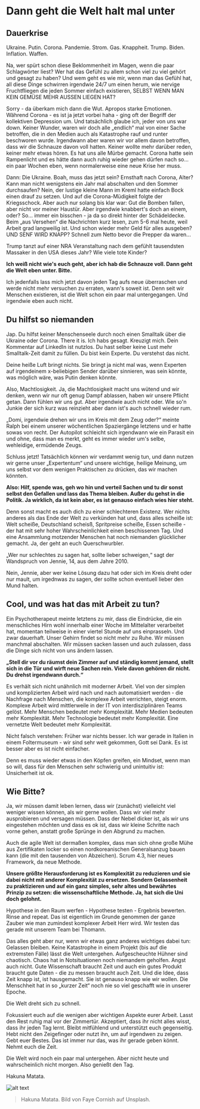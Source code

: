 # Dann geht die Welt halt mal unter

## Dauerkrise

Ukraine. Putin. Corona. Pandemie. Strom. Gas.
Knappheit. Trump. Biden. Inflation. Waffen.

Na, wer spürt schon diese Beklommenheit im Magen, wenn die paar Schlagwörter liest? 
Wer hat das Gefühl zu allem schon viel zu viel gehört und gesagt zu haben? 
Und wem geht es wie mir, wenn man das Gefühl hat, all diese Dinge schwirren irgendwie 24/7 um einen herum, wie nervige 
Fruchtfliegen die jeden Sommer einfach existieren, SELBST WENN MAN KEIN GEMÜSE MEHR AUSSEN LIEGEN HAT?

Sorry - da überkam mich dann die Wut. Apropos starke Emotionen. 
Während Corona - es ist ja jetzt vorbei haha - ging oft der Begriff der kollektiven Depression um. 
Und tatsächlich glaube ich, jeder von uns war down. 
Keiner Wunder, waren wir doch alle „endlich“ mal von einer Sache betroffen, die in den Medien auch als Katastrophe rauf und runter beschworen wurde. 
Irgendwann aber waren wir vor allem davon betroffen, dass wir die Schnauze davon voll hatten. 
Keiner wollte mehr darüber reden, keiner mehr etwas hören. Es hat uns alle Mürbe gemacht. 
Corona hatte sein Rampenlicht und es hätte dann auch ruhig wieder gehen dürfen nach so... 
ein paar Wochen eben, wenn normalerweise eine neue Krise her muss.

Dann: Die Ukraine. Boah, muss das jetzt sein? 
Ernsthaft nach Corona, Alter? Kann man nicht wenigstens ein Jahr mal abschalten und den Sommer durchsaufen? 
Nein, der lustige kleine Mann im Kreml hatte einfach Bock einen drauf zu setzen. 
Und auf die Corona-Müdigkeit folgte der Kriegsschock. Aber auch nur solang bis klar war: Gut die Bomben fallen, aber nicht vor meiner Haustür. 
Aber irgendwie knabbert's doch an einem, oder? 
So... immer ein bisschen - ja da so direkt hinter der Schädeldecke. Beim „aus Versehen“ die Nachrichten kurz lesen, zum 5-6 mal heute, weil Arbeit grad langweilig ist. 
Und schon wieder mehr Geld für alles ausgeben? UND SENF WIRD KNAPP? Schnell zum Netto bevor die Prepper da waren...

Trump tanzt auf einer NRA Veranstaltung nach dem gefühlt tausendsten Massaker in den USA dieses Jahr? Wie viele tote Kinder?

**Ich weiß nicht wie's euch geht, aber ich hab die Schnauze voll. Dann geht die Welt eben unter. Bitte.**

Ich jedenfalls lass mich jetzt davon jeden Tag aufs neue überraschen und werde nicht mehr versuchen zu erraten, wann's soweit ist. 
Denn seit wir Menschen existieren, ist die Welt schon ein paar mal untergegangen. Und irgendwie eben auch nicht.

## Du hilfst so niemanden

Jap. Du hilfst keiner Menschenseele durch noch einen Smalltalk über die Ukraine oder Corona. 
There it is. Ich habs gesagt. Kreuzigt mich. Dein Kommentar auf LinkedIn ist nutzlos. 
Du hast selber keine Lust mehr Smalltalk-Zeit damit zu füllen. Du bist kein Experte. Du verstehst das nicht.

Deine heiße Luft bringt nichts. Sie bringt ja nicht mal was, wenn Experten auf irgendeinem x-beliebigen Sender darüber sinnieren, was sein könnte, was möglich wäre, was Putin denken könnte.

Also, Machtlosigkeit. Ja, die Machtlosigkeit macht uns wütend und wir denken, wenn wir nur oft genug Dampf ablassen, haben wir unsere Pflicht getan. 
Dann fühlen wir uns gut. Aber irgendwie auch nicht oder. Wie so'n Junkie der sich kurz was reinzieht aber dann ist's auch schnell wieder rum.

„Domi, irgendwie drehen wir uns im Kreis mit dem Zeug oder?“ 
meinte Ralph bei einem unserer wöchentlichen Spaziergänge letztens und er hatte sowas von recht. 
Der Autopilot schleicht sich irgendwann wie ein Parasit ein und ohne, dass man es merkt, geht es immer wieder um's selbe, wehleidige, ermüdende Zeugs.

Schluss jetzt! Tatsächlich können wir verdammt wenig tun, und dann nutzen wir gerne unser „Expertentum“ und unsere wichtige, heilige Meinung, um uns selbst vor dem wenigen Praktischen zu drücken, das wir machen könnten.

**Also: Hilf, spende was, geh wo hin und verteil Sachen und tu dir sonst selbst den Gefallen und lass das Thema bleiben. 
Außer du gehst in die Politik. Ja wirklich, da ist kein aber, es ist genauso einfach wies hier steht.**

Denn sonst macht es auch dich zu einer schlechteren Existenz. 
Wer nichts anderes als das Ende der Welt zu verkünden hat und, dass alles scheiße ist: Welt scheiße, Deutschland scheisß, Spritpreise scheiße, Essen scheiße - der hat mit sehr hoher Wahrscheinlichkeit einen beschissenen Tag. 
Und eine Ansammlung motzender Menschen hat noch niemanden glücklicher gemacht. Ja, der geht an euch Querschwurbler.

„Wer nur schlechtes zu sagen hat, sollte lieber schweigen,“ sagt der Wandspruch von Jennie, 14, aus dem Jahre 2010.

Nein, Jennie, aber wer keine Lösung dazu hat oder sich im Kreis dreht oder nur mault, um irgednwas zu sagen, der sollte schon eventuell lieber den Mund halten.

## Cool, und was hat das mit Arbeit zu tun?

Ein Psychotherapeut meinte letztens zu mir, dass die Eindrücke, die ein menschliches Hirn wohl innerhalb einer Woche im Mittelalter verarbeitet hat, momentan teilweise in einer viertel Stunde auf uns einprasseln. 
Und zwar dauerhaft. Unser Gehirn findet so nicht mehr zu Ruhe. 
Wir müssen manchmal abschalten. Wir müssen sacken lassen und auch zulassen, dass die Dinge sich nicht von uns ändern lassen.

**„Stell dir vor du räumst dein Zimmer auf und ständig kommt jemand, stellt sich in die Tür und wirft neue Sachen rein. 
Viele davon gehören dir nicht. Du drehst irgendwann durch.“**

Es verhält sich nicht unähnlich mit moderner Arbeit. 
Viel von der simplen und komplizierten Arbeit wird nach und nach automatisiert werden - die Nachfrage nach Menschen, die komplexe Arbeit verrichten, steigt enorm. 
Komplexe Arbeit wird mittlerweile in der IT von interdisziplinären Teams gelöst. Mehr Menschen bedeutet mehr Komplexität. 
Mehr Medien bedeuten mehr Komplexität. 
Mehr Technologie bedeutet mehr Komplexität. Eine vernetzte Welt bedeutet mehr Komplexität.

Nicht falsch verstehen: Früher war nichts besser. Ich war gerade in Italien in einem Foltermuseum - wir sind sehr weit gekommen, Gott sei Dank. 
Es ist besser aber es ist nicht einfacher.

Denn es muss wieder etwas in den Köpfen greifen, ein Mindset, wenn man so will, dass für den Menschen sehr schwierig und unintuitiv ist: 
Unsicherheit ist ok.

## Wie Bitte?

Ja, wir müssen damit leben lernen, dass wir (zunächst) vielleicht viel weniger wissen können, als wir gerne wollen. 
Dass wir viel mehr ausprobieren und versagen müssen. 
Dass der Nebel dicker ist, als wir uns eingestehen möchten und dass es ok ist, dass wir kleine Schritte nach vorne gehen, anstatt große Sprünge in den Abgrund zu machen.

Auch die agile Welt ist dermaßen komplex, dass man sich ohne große Mühe aus Zertifikaten locker so einen nordkoreanischen Generalsanzug bauen kann (die mit den tausenden von Abzeichen). 
Scrum 4.3, hier neues Framework, da neue Methode.

**Unsere größte Herausforderung ist es Komplexität zu reduzieren und sie dabei nicht mit anderer Komplexität zu ersetzen. 
Sondern Gelassenheit zu praktizieren und auf ein ganz simples, sehr altes und bewährtes Prinzip zu setzen: 
die wissenschaftliche Methode. Ja, hat sich die Uni doch gelohnt.**

Hypothese in den Raum werfen - Hypothese testen - Ergebnis bewerten. 
Rinse and repeat. 
Das ist eigentlich im Grunde genommen der ganze Zauber wie man zumindest komplexer Arbeit Herr wird. 
Wir testen das gerade mit unserem Team bei Thomann.

Das alles geht aber nur, wenn wir etwas ganz anderes wichtiges dabei tun: 
Gelassen bleiben. Keine Katastrophe in einem Projekt (bis auf die extremsten Fälle) lässt die Welt untergehen. 
Aufgescheuchte Hühner sind chaotisch. Chaos hat in Notsituationen noch niemandem geholfen. Angst auch nicht. 
Gute Wissenschaft braucht Zeit und auch ein gutes Produkt braucht gute Daten - die zu messen braucht auch Zeit. 
Und die Idee, dass Zeit knapp ist, ist hausgemacht. Sie ist genauso knapp wie wir wollen. 
Die Menschheit hat in so „kurzer Zeit“ noch nie so viel geschafft wie in unserer Epoche.

Die Welt dreht sich zu schnell.

Fokussiert euch auf die wenigen aber wichtigen Aspekte eurer Arbeit. 
Lasst den Rest ruhig mal vor der Zimmertür. Akzeptiert, dass ihr nicht alles wisst, dass ihr jeden Tag lernt.
Bleibt mitfühlend und unterstützt euch gegenseitig. Hebt nicht den Zeigefinger oder nutzt ihn, um auf irgendwen zu zeigen. 
Gebt euer Bestes. Das ist immer nur das, was ihr gerade geben könnt. Nehmt euch die Zeit.

Die Welt wird noch ein paar mal untergehen. Aber nicht heute und wahrscheinlich nicht morgen. Also genießt den Tag.

Hakuna Matata.

![alt text](../img/blog/2022-05-31-domi.webp "Hakuna Matata")
> Hakuna Matata. Bild von Faye Cornish auf Unsplash.
